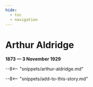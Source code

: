 ```yaml
---
hide:
  - toc
  - navigation 
---
```


# Arthur Aldridge

**1873 — 3 November 1929**

--8<-- "snippets/arthur-aldridge.md"

--8<-- "snippets/add-to-this-story.md"